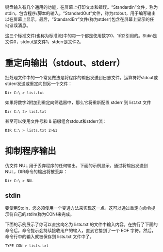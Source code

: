 键盘输入有几个通用的功能，在屏幕上打印文本和错误。“Standardin”文件，称为stdin，包含程序/脚本的输入。“StandardOut”文件，称为stdout，用于编写输出以在屏幕上显示。最后，“StandardErr”文件(称为stderr)包含在屏幕上显示的任何错误消息。

这三个标准文件(也称为标准流)中的每一个都是使用数字0、1和2引用的。Stdin是文件0，stdout是文件1，stderr是文件2。

# 重定向输出（stdout、stderr）

批处理文件中的一个常见做法是将程序的输出发送到日志文件。运算符将stdout或stderr发送或重定向到另一个文件：

```shell
Dir C:\ > list.txt
```

如果将数字2附加到重定向筛选器中，那么它将重新配置 stderr 到 list.txt 文件

```shell
Dir C:\ 2> list.txt
```

甚至可以使用文件号和 & 前缀组合stdout和stderr流：

```shell
DIR C:\ > lists.txt 2>&1
```

# 抑制程序输出

伪文件 NUL 用于丢弃程序的任何输出。下面的示例显示，通过将输出发送到NUL，DIR命令的输出将被丢弃：

```shell
Dir C:\ > NUL
```

## stdin

要使用Stdin，您必须使用一个变通方法来实现这一点。这可以通过重定向命令提示符自己的stdin(称为CON)来完成。

下面的示例展示了你可以直接向名为 lists.txt 的文件中输入内容。在执行了下面的命令后，命令提示会持续接收用户的输入，直到它接到了一个 EOF 字符。然后，命令行中的输入就被保存到 lists.txt 文件中了。

```shell
TYPE CON > lists.txt
```

